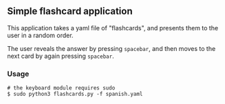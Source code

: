 ## Simple flashcard application

This application takes a yaml file of "flashcards", and presents them to the user in a random order.

The user reveals the answer by pressing `spacebar`, and then moves to the next card by again pressing `spacebar`.

<!-- <a href="https://i.imgur.com/QGEs1Cy.gif"><img src="https://i.imgur.com/QGEs1Cy.gif" title="imgur gif" width="620"/></a> -->

### Usage

```
# the keyboard module requires sudo
$ sudo python3 flashcards.py -f spanish.yaml
```
